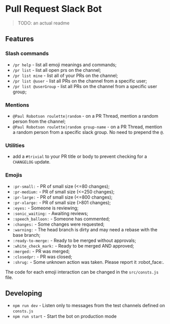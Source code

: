 # Pull Request Slack Bot

> TODO: an actual readme

## Features

### Slash commands

- `/pr help` - list all emoji meanings and commands;
- `/pr list` - list all open prs on the channel;
- `/pr list mine` - list all of your PRs on the channel;
- `/pr list @user` - list all PRs on the channel from a specific user;
- `/pr list @userGroup` - list all PRs on the channel from a specific user group;

### Mentions

- `@Paul Robotson roulette|random` - on a PR Thread, mention a random person from the channel;
- `@Paul Robotson roulette|random group-name` - on a PR Thread, mention a random person from a specific slack group. No need to prepend the `@`.

### Utilities

- add a `#trivial` to your PR title or body to prevent checking for a `CHANGELOG` update.

### Emojis

- `:pr-small:` - PR of small size (<=80 changes);
- `:pr-medium:` - PR of small size (<=250 changes);
- `:pr-large:` - PR of small size (<=800 changes);
- `:pr-xlarge:` - PR of small size (>801 changes);
- `:eyes:` - Someone is reviewing;
- `:sonic_waiting:` - Awaiting reviews;
- `:speech_balloon:` - Someone has commented;
- `:changes:` - Some changes were requested;
- `:warning:` - The head branch is dirty and may need a rebase with the base branch;
- `:ready-to-merge:` - Ready to be merged without approvals;
- `:white_check_mark:` - Ready to be merged AND approved;
- `:merged:` - PR was merged;
- `:closedpr:` - PR was closed;
- `:shrug:` - Some unknown action was taken. Please report it :robot_face:.

The code for each emoji interaction can be changed in the `src/consts.js` file.

## Developing

- `npm run dev` - Listen only to messages from the test channels defined on `consts.js`
- `npm run start` - Start the bot on production mode
